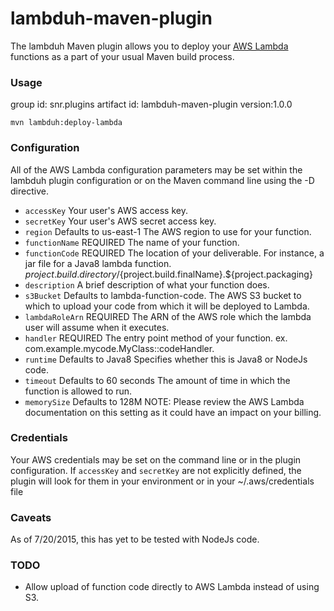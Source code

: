 # lambduh-maven-plugin

The lambduh Maven plugin allows you to deploy your [AWS Lambda](http://aws.amazon.com/lambda/) functions
as a part of your usual Maven build process.

### Usage
group id: snr.plugins
artifact id: lambduh-maven-plugin
version:1.0.0

`mvn lambduh:deploy-lambda`

### Configuration
All of the AWS Lambda configuration parameters may be set within the lambduh plugin configuration or
on the Maven command line using the -D directive.

* `accessKey` Your user's AWS access key.
* `secretKey` Your user's AWS secret access key.
* `region` Defaults to us-east-1 The AWS region to use for your function.
* `functionName` REQUIRED The name of your function.
* `functionCode` REQUIRED The location of your deliverable. For instance, a jar file for a Java8 lambda function.
${project.build.directory}/${project.build.finalName}.${project.packaging}
* `description` A brief description of what your function does.
* `s3Bucket` Defaults to lambda-function-code. The AWS S3 bucket to which to upload your code from which it will be deployed to Lambda.
* `lambdaRoleArn` REQUIRED The ARN of the AWS role which the lambda user will assume when it executes.
* `handler` REQUIRED The entry point method of your function. ex. com.example.mycode.MyClass::codeHandler.
* `runtime` Defaults to Java8 Specifies whether this is Java8 or NodeJs code.
* `timeout` Defaults to 60 seconds The amount of time in which the function is allowed to run.
* `memorySize` Defaults to 128M NOTE: Please review the AWS Lambda documentation on this setting as it could have an impact on your billing.

### Credentials
Your AWS credentials may be set on the command line or in the plugin configuration. If `accessKey` and
`secretKey` are not explicitly defined, the plugin will look for them in your environment or in your
~/.aws/credentials file

### Caveats
As of 7/20/2015, this has yet to be tested with NodeJs code.

### TODO
* Allow upload of function code directly to AWS Lambda instead of using S3.
